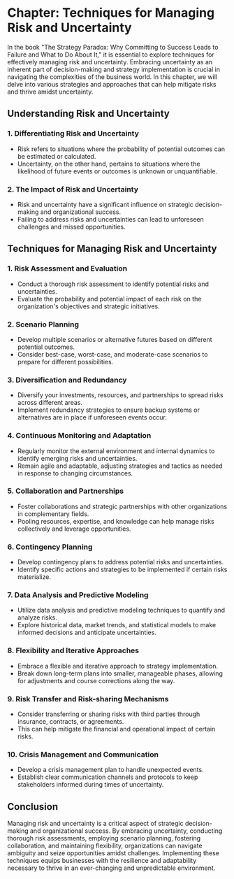 Chapter: Techniques for Managing Risk and Uncertainty
=====================================================

In the book "The Strategy Paradox: Why Committing to Success Leads to Failure and What to Do About It," it is essential to explore techniques for effectively managing risk and uncertainty. Embracing uncertainty as an inherent part of decision-making and strategy implementation is crucial in navigating the complexities of the business world. In this chapter, we will delve into various strategies and approaches that can help mitigate risks and thrive amidst uncertainty.

Understanding Risk and Uncertainty
----------------------------------

### 1. **Differentiating Risk and Uncertainty**

* Risk refers to situations where the probability of potential outcomes can be estimated or calculated.
* Uncertainty, on the other hand, pertains to situations where the likelihood of future events or outcomes is unknown or unquantifiable.

### 2. **The Impact of Risk and Uncertainty**

* Risk and uncertainty have a significant influence on strategic decision-making and organizational success.
* Failing to address risks and uncertainties can lead to unforeseen challenges and missed opportunities.

Techniques for Managing Risk and Uncertainty
--------------------------------------------

### 1. **Risk Assessment and Evaluation**

* Conduct a thorough risk assessment to identify potential risks and uncertainties.
* Evaluate the probability and potential impact of each risk on the organization's objectives and strategic initiatives.

### 2. **Scenario Planning**

* Develop multiple scenarios or alternative futures based on different potential outcomes.
* Consider best-case, worst-case, and moderate-case scenarios to prepare for different possibilities.

### 3. **Diversification and Redundancy**

* Diversify your investments, resources, and partnerships to spread risks across different areas.
* Implement redundancy strategies to ensure backup systems or alternatives are in place if unforeseen events occur.

### 4. **Continuous Monitoring and Adaptation**

* Regularly monitor the external environment and internal dynamics to identify emerging risks and uncertainties.
* Remain agile and adaptable, adjusting strategies and tactics as needed in response to changing circumstances.

### 5. **Collaboration and Partnerships**

* Foster collaborations and strategic partnerships with other organizations in complementary fields.
* Pooling resources, expertise, and knowledge can help manage risks collectively and leverage opportunities.

### 6. **Contingency Planning**

* Develop contingency plans to address potential risks and uncertainties.
* Identify specific actions and strategies to be implemented if certain risks materialize.

### 7. **Data Analysis and Predictive Modeling**

* Utilize data analysis and predictive modeling techniques to quantify and analyze risks.
* Explore historical data, market trends, and statistical models to make informed decisions and anticipate uncertainties.

### 8. **Flexibility and Iterative Approaches**

* Embrace a flexible and iterative approach to strategy implementation.
* Break down long-term plans into smaller, manageable phases, allowing for adjustments and course corrections along the way.

### 9. **Risk Transfer and Risk-sharing Mechanisms**

* Consider transferring or sharing risks with third parties through insurance, contracts, or agreements.
* This can help mitigate the financial and operational impact of certain risks.

### 10. **Crisis Management and Communication**

* Develop a crisis management plan to handle unexpected events.
* Establish clear communication channels and protocols to keep stakeholders informed during times of uncertainty.

Conclusion
----------

Managing risk and uncertainty is a critical aspect of strategic decision-making and organizational success. By embracing uncertainty, conducting thorough risk assessments, employing scenario planning, fostering collaboration, and maintaining flexibility, organizations can navigate ambiguity and seize opportunities amidst challenges. Implementing these techniques equips businesses with the resilience and adaptability necessary to thrive in an ever-changing and unpredictable environment.

